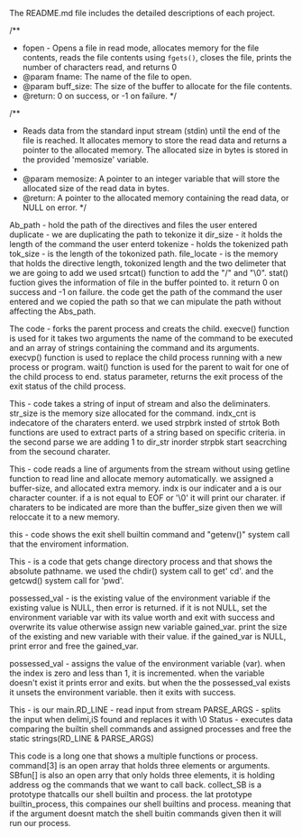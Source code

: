 The README.md file includes the detailed descriptions of each project.

/**
 * fopen - Opens a file in read mode, allocates memory for the file contents, reads the file contents using `fgets()`, closes the file, prints the number of characters read, and returns 0
 * @param fname: The name of the file to open.
 * @param buff_size: The size of the buffer to allocate for the file contents.
 * @return: 0 on success, or -1 on failure.
 */

/**
 * Reads data from the standard input stream (stdin) until the end of the file is reached. It allocates memory to store the read data and returns a pointer to the allocated memory. The allocated size in bytes is stored in the provided 'memosize' variable.
 *
 * @param memosize: A pointer to an integer variable that will store the allocated size of the read data in bytes.
 * @return: A pointer to the allocated memory containing the read data, or NULL on error.
 */


Ab_path - hold the path of the directives and files the user entered
duplicate - we are duplicating the path to tekonize it
dir_size - it holds the length of the command the user enterd
tokenize - holds the tokenized path
tok_size - is the length of the tokonized path.
file_locate - is the memory that holds the directive length,
tokonized length and the two delimeter that we are going to add
we used srtcat() function to add the "/" and "\0".
stat() fuction gives the information of file
in the buffer pointed to. it return 0 on success
and -1 on failure.
the code get the path of the command the user entered
and we copied the path so that we can mipulate the path
without affecting the Abs_path.


The code - forks the parent process and creats the child.
execve() function is used for it takes two arguments
the name of the command to be executed and an array of
strings containing the command and its arguments.
execvp() function is used to replace the child process running
with a new process or program.
wait() function is used for the parent to wait for one of the
child process to end.
status parameter, returns the exit process of the exit status
of the child process.



This - code takes a string of input of stream
and also the deliminaters.
str_size is the memory size allocated for
the command.
indx_cnt is indecatore of the charaters
enterd.
we used strpbrk insted of strtok
Both functions are used to extract parts
of a string based on specific criteria.
in the second parse we are adding 1
to dir_str inorder strpbk start
seacrching from the secound
charater.



This - code reads a line of arguments
from the stream without using
getline function to read line
and allocate memory automatically.
we assigned a buffer-size,
and allocated extra memory.
indx is our indicater and
a is our character counter.
if a is not equal to EOF
or '\0' it will print our
charater.
if charaters to be indicated are
more than the buffer_size given
then we will reloccate it to a
new memory.



this - code shows the exit shell builtin
command and "getenv()" system call that
the enviroment information.



This - is a code that gets change directory process
and that shows the absolute pathname.
we used the chdir() system call to get' cd'.
and the getcwd() system call for 'pwd'.



possessed_val - is the existing value of the environment variable
if the existing value is NULL, then error is returned. if it is not NULL,
set the environment variable var with its value worth and exit with success
and overwrite its value otherwise assign new variable gained_var.
print the size of the existing and new variable with their value.
if the gained_var is NULL, print error and free the gained_var.


possessed_val - assigns the value of the environment variable (var).
when the index is zero and less than 1, it is  incremented.
when the variable doesn't exist it prints error and exits.
but when the the possessed_val exists it unsets the environment variable.
then it exits with success.



This - is our main.RD_LINE - read input from stream
PARSE_ARGS - splits the input when delimi,iS found and replaces it with \0
Status - executes data comparing the builtin
shell commands and assigned processes
and free the static strings(RD_LINE & PARSE_ARGS)



This code is a long one that shows
a multiple functions or process.
command[3] is an open array that holds three
elements or arguments.
SBfun[] is also an open arry that only holds three
elements, it is holding address og the commands that
we want to call back.
collect_SB is a prototype thatcalls our shell builtin
and process.
the lat prototype builtin_process, this compaines
our shell builtins and process. meaning that
if the argument doesnt match the shell buitin commands
given then it will run our process.

